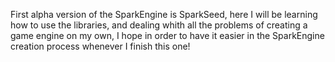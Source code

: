 First alpha version of the SparkEngine is SparkSeed, here I will be learning how to use the libraries, and dealing whith all the problems of creating a game engine on my own, I hope in order to have it easier in the SparkEngine creation process whenever I finish this one!